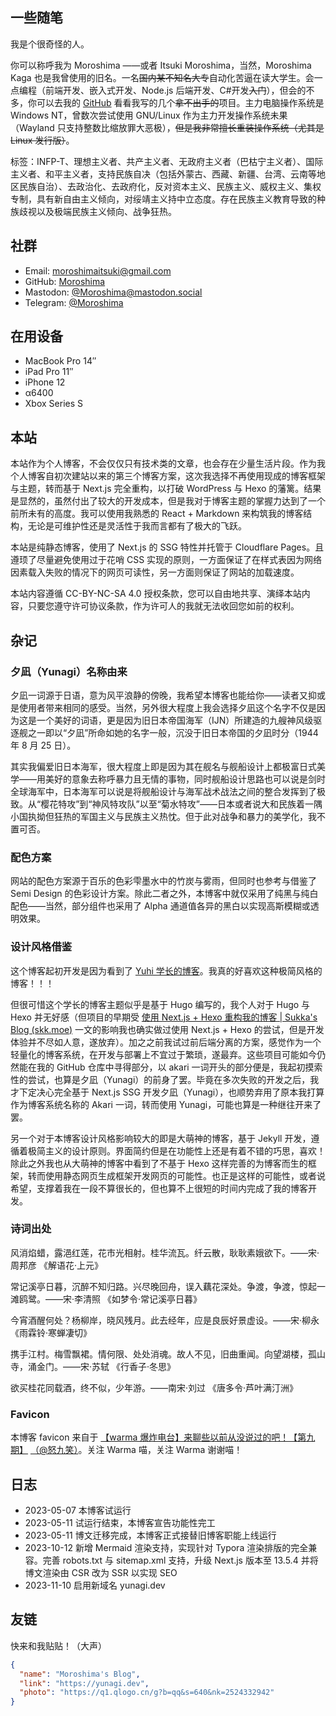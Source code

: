 ## 一些随笔

我是个很奇怪的人。

你可以称呼我为 Moroshima ——或者 Itsuki Moroshima，当然，Moroshima Kaga 也是我曾使用的旧名。一名~~国内某不知名大专~~自动化苦逼在读大学生。会一点编程（前端开发、嵌入式开发、Node.js 后端开发、C#开发~~入门~~），但会的不多，你可以去我的 [GitHub](https://github.com/Moroshima) 看看我写的几个~~拿不出手的~~项目。主力电脑操作系统是 Windows NT，曾数次尝试使用 GNU/Linux 作为主力开发操作系统未果（Wayland 只支持整数比缩放罪大恶极），~~但是我非常擅长重装操作系统（尤其是 Linux 发行版）~~。

标签：INFP-T、理想主义者、共产主义者、<span>无政府主义者（巴枯宁主义者）</span>、国际主义者、和平主义者，支持<span>民族自决（包括外蒙古、西藏、新疆、台湾、云南等地区民族自治）、去政治化、去政府化</span>，反对资本主义、民族主义、<span>威权主义、集权专制</span>，具有<span>新自由主义</span>倾向，对<span>绥靖主义</span>持中立态度。存在民族主义教育导致的<span>种族歧视以及极端民族主义倾向、战争狂热</span>。

## 社群

- Email: [moroshimaitsuki@gmail.com](mailto:moroshimaitsuki@gmail.com)
- GitHub: [Moroshima](https://github.com/Moroshima)
- Mastodon: [@Moroshima@mastodon.social](https://mastodon.social/@Moroshima)
- Telegram: [@Moroshima](https://t.me/Moroshima)

## 在用设备

- MacBook Pro 14″
- iPad Pro 11″
- iPhone 12
- α6400
- Xbox Series S

## 本站

本站作为个人博客，不会仅仅只有技术类的文章，也会存在少量生活片段。作为我个人博客自初次建站以来的第三个博客方案，这次我选择不再使用现成的博客框架与主题，转而基于 Next.js 完全重构，以打破 WordPress 与 Hexo 的藩篱。结果是显然的，虽然付出了较大的开发成本，但是我对于博客主题的掌握力达到了一个前所未有的高度。我可以使用我熟悉的 React + Markdown 来构筑我的博客结构，无论是可维护性还是灵活性于我而言都有了极大的飞跃。

本站是纯静态博客，使用了 Next.js 的 SSG 特性并托管于 Cloudflare Pages。且遵顼了尽量避免使用过于花哨 CSS 实现的原则，一方面保证了在样式表因为网络因素载入失败的情况下的网页可读性，另一方面则保证了网站的加载速度。

本站内容遵循 CC-BY-NC-SA 4.0 授权条款，您可以自由地共享、演绎本站内容，只要您遵守许可协议条款，作为许可人的我就无法收回您如前的权利。

## 杂记

### 夕凪（Yunagi）名称由来

夕凪一词源于日语，意为风平浪静的傍晚，我希望本博客也能给你——读者又抑或是使用者带来相同的感受。当然，另外很大程度上我会选择夕凪这个名字不仅是因为这是一个美好的词语，更是因为旧日本帝国海军（IJN）所建造的九艘神风级驱逐舰之一即以“夕凪”所命如她的名字一般，沉没于旧日本帝国的夕凪时分（1944 年 8 月 25 日）。

其实我偏爱旧日本海军，很大程度上即是因为其在舰名与舰船设计上都极富日式美学——用美好的意象去称呼暴力且无情的事物，同时舰船设计思路也可以说是剑时全球海军中，日本海军可以说是将舰船设计与海军战术战法之间的整合发挥到了极致。从“樱花特攻”到“神风特攻队”以至“菊水特攻”——日本或者说大和民族着一隅小国执拗但狂热的军国主义与民族主义热忱。但于此对战争和暴力的美学化，我不置可否。

### 配色方案

网站的配色方案源于百乐的色彩雫墨水中的竹炭与雾雨，但同时也参考与借鉴了 Semi Design 的色彩设计方案。除此二者之外，本博客中就仅采用了纯黑与纯白配色——当然，部分组件也采用了 Alpha 通道值各异的黑白以实现高斯模糊或透明效果。

### 设计风格借鉴

这个博客起初开发是因为看到了 [Yuhi 学长的博客](https://yuhi.xyz)。我真的好喜欢这种极简风格的博客！！！

但很可惜这个学长的博客主题似乎是基于 Hugo 编写的，我个人对于 Hugo 与 Hexo 并无好感（但项目的早期受 [使用 Next.js + Hexo 重构我的博客 | Sukka's Blog (skk.moe)](https://blog.skk.moe/post/use-nextjs-and-hexo-to-rebuild-my-blog/) 一文的影响我也确实做过使用 Next.js + Hexo 的尝试，但是开发体验并不尽如人意，遂放弃）。加之之前我试过前后端分离的方案，感觉作为一个轻量化的博客系统，在开发与部署上不宜过于繁琐，遂最弃。这些项目可能如今仍然能在我的 GitHub 仓库中寻得部分，以 akari 一词开头的部分便是，我起初摸索性的尝试，也算是夕凪（Yunagi）的前身了罢。毕竟在多次失败的开发之后，我才下定决心完全基于 Next.js SSG 开发夕凪（Yunagi），也顺势弃用了原本我打算作为博客系统名称的 Akari 一词，转而使用 Yunagi，可能也算是一种继往开来了罢。

另一个对于本博客设计风格影响较大的即是大萌神的博客，基于 Jekyll 开发，遵循着极简主义的设计原则。界面简约但是在功能性上还是有着不错的巧思，喜欢！除此之外我也从大萌神的博客中看到了不基于 Hexo 这样完善的为博客而生的框架，转而使用静态网页生成框架开发网页的可能性。也正是这样的可能性，或者说希望，支撑着我在一段不算很长的，但也算不上很短的时间内完成了我的博客开发。

### 诗词出处

风消焰蜡，露浥红莲，花市光相射。桂华流瓦。纤云散，耿耿素娥欲下。——宋·周邦彦 《解语花·上元》

常记溪亭日暮，沉醉不知归路。兴尽晚回舟，误入藕花深处。争渡，争渡，惊起一滩鸥鹭。——宋·李清照 《如梦令·常记溪亭日暮》

今宵酒醒何处？杨柳岸，晓风残月。此去经年，应是良辰好景虚设。——宋·柳永 《雨霖铃·寒蝉凄切》

携手江村。梅雪飘裙。情何限、处处消魂。故人不见，旧曲重闻。向望湖楼，孤山寺，涌金门。——宋·苏轼 《行香子·冬思》

欲买桂花同载酒，终不似，少年游。——南宋·刘过 《唐多令·芦叶满汀洲》

### Favicon

本博客 favicon 来自于 [【warma 爆炸电台】来聊些以前从没说过的吧！【第九期】](https://www.bilibili.com/video/BV1bV41127Da) [（@怒九笑）](https://space.bilibili.com/14751040)。关注 Warma 喵，关注 Warma 谢谢喵！

## 日志

- 2023-05-07 本博客试运行
- 2023-05-11 试运行结束，本博客宣告功能性完工
- 2023-05-11 博文迁移完成，本博客正式接替旧博客职能上线运行
- 2023-10-12 新增 Mermaid 渲染支持，实现针对 Typora 渲染排版的完全兼容。完善 robots.txt 与 sitemap.xml 支持，升级 Next.js 版本至 13.5.4 并将博文渲染由 CSR 改为 SSR 以实现 SEO
- 2023-11-10 启用新域名 yunagi.dev

## 友链

快来和我贴贴！（大声）

```json
{
  "name": "Moroshima's Blog",
  "link": "https://yunagi.dev",
  "photo": "https://q1.qlogo.cn/g?b=qq&s=640&nk=2524332942"
}
```
